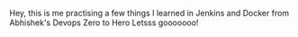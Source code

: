 Hey, this is me practising a few things I learned in Jenkins and Docker from Abhishek's Devops Zero to Hero Letsss gooooooo!

